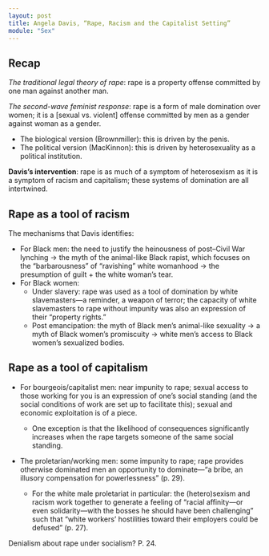 ```yaml
---
layout: post
title: Angela Davis, “Rape, Racism and the Capitalist Setting”
module: "Sex"
---
```


## Recap

*The traditional legal theory of rape*: rape is a property offense committed by one man against another man.

*The second-wave feminist response*: rape is a form of male domination over women; it is a [sexual vs. violent] offense committed by men as a gender against woman as a gender.

- The biological version (Brownmiller): this is driven by the penis.
- The political version (MacKinnon): this is driven by heterosexuality as a political institution.

**Davis’s intervention**: rape is as much of a symptom of heterosexism as it is a symptom of racism and capitalism; these systems of domination are all intertwined.

## Rape as a tool of racism

The mechanisms that Davis identifies:

- For Black men: the need to justify the heinousness of post–Civil War lynching -> the myth of the animal-like Black rapist, which focuses on the “barbarousness” of “ravishing” white womanhood -> the presumption of guilt + the white woman’s tear.
- For Black women:
  - Under slavery: rape was used as a tool of domination by white slavemasters—a reminder, a weapon of terror; the capacity of white slavemasters to rape without impunity was also an expression of their “property rights.”
  - Post emancipation: the myth of Black men’s animal-like sexuality -> a myth of Black women’s promiscuity -> white men’s access to Black women’s sexualized bodies.

## Rape as a tool of capitalism

- For bourgeois/capitalist men: near impunity to rape; sexual access to those working for you is an expression of one’s social standing (and the social conditions of work are set up to facilitate this); sexual and economic exploitation is of a piece.

  - One exception is that the likelihood of consequences significantly increases when the rape targets someone of the same social standing.

- The proletarian/working men: some impunity to rape; rape provides otherwise dominated men an opportunity to dominate—“a bribe, an illusory compensation for powerlessness” (p. 29).

  - For the white male proletariat in particular: the (hetero)sexism and racism work together to generate a feeling of “racial affinity—or even solidarity—with the bosses he should have been challenging” such that “white workers’ hostilities toward their employers could be defused” (p. 27).

Denialism about rape under socialism? P. 24.